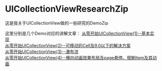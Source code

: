 # UICollectionViewResearchZip
这是我关于UICollectionView做的一些研究的DemoZip

这里分别是几个Demo对应的讲解文章：
[从零开始UICollectionView(1)--基本实现](http://www.jianshu.com/p/3d6ee79e28c1)<br/>
[从零开始UICollectionView(2)--可移动的Cell及9.0以下的解决方案](http://www.jianshu.com/p/54838d23c05b)<br/>
[从零开始UICollectionView(3)--瀑布流](http://www.jianshu.com/p/2e965890bfb1)<br/>
[从零开始UICollectionView(4)--横向动画效果布局及page悬停、增删Item及其动画](http://www.jianshu.com/p/d2421b88ee64)
